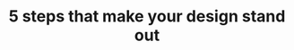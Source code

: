 ---
title: "5 steps that make your design stand out"
description: "Every innovative company follows a design process. Get an insight into how you can suit up and do it too."
tags:
    - mentalhealth
    - simplicity
teaser: true
thumbnail: /assets/images/blog/design-thinking-process.jpg
---